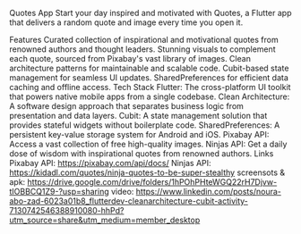 Quotes App
Start your day inspired and motivated with Quotes, a Flutter app that delivers a random quote and image every time you open it.

Features
Curated collection of inspirational and motivational quotes from renowned authors and thought leaders.
Stunning visuals to complement each quote, sourced from Pixabay's vast library of images.
Clean architecture patterns for maintainable and scalable code.
Cubit-based state management for seamless UI updates.
SharedPreferences for efficient data caching and offline access.
Tech Stack
Flutter: The cross-platform UI toolkit that powers native mobile apps from a single codebase.
Clean Architecture: A software design approach that separates business logic from presentation and data layers.
Cubit: A state management solution that provides stateful widgets without boilerplate code.
SharedPreferences: A persistent key-value storage system for Android and iOS.
Pixabay API: Access a vast collection of free high-quality images.
Ninjas API: Get a daily dose of wisdom with inspirational quotes from renowned authors.
Links
Pixabay API: https://pixabay.com/api/docs/
Ninjas API: https://kidadl.com/quotes/ninja-quotes-to-be-super-stealthy
screensots & apk: https://drive.google.com/drive/folders/1hPOhPHteWGQ22rH7Djvw-tIOBBCQ1Z9-?usp=sharing
video: https://www.linkedin.com/posts/noura-abo-zad-6023a01b8_flutterdev-cleanarchitecture-cubit-activity-7130742546388910080-hhPd?utm_source=share&utm_medium=member_desktop 

